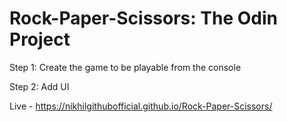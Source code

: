 # Rock-Paper-Scissors: The Odin Project

Step 1: Create the game to be playable from the console

Step 2: Add UI

Live - https://nikhilgithubofficial.github.io/Rock-Paper-Scissors/
